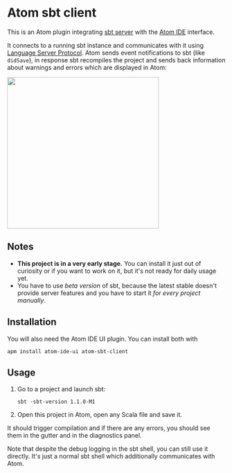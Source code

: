 # Atom sbt client

This is an Atom plugin integrating [sbt server](http://www.scala-sbt.org/1.x-beta/docs/sbt-server.html) with the [Atom IDE](https://ide.atom.io) interface.

It connects to a running sbt instance and communicates with it using [Language Server Protocol](https://github.com/Microsoft/language-server-protocol). Atom sends event notifications to sbt (like `didSave`), in response sbt recompiles the project and sends back information about warnings and errors which are displayed in Atom:

<img width="350" src="https://user-images.githubusercontent.com/766656/32253926-f3c76a6c-be9d-11e7-98c6-97c3af985520.png">

## Notes

* **This project is in a very early stage.** You can install it just out of curiosity or if you want to work on it, but it's not ready for daily usage yet.
* You have to use _beta version_ of sbt, because the latest stable doesn't provide server features and you have to start it _for every project manually_.

## Installation

You will also need the Atom IDE UI plugin. You can install both with
```
apm install atom-ide-ui atom-sbt-client
```

## Usage

1. Go to a project and launch sbt:
    ```
    sbt -sbt-version 1.1.0-M1
    ```
2. Open this project in Atom, open any Scala file and save it.

It should trigger compilation and if there are any errors, you should see them in the gutter and in the diagnostics panel.

Note that despite the debug logging in the sbt shell, you can still use it directly. It's just a normal sbt shell which additionally communicates with Atom.
